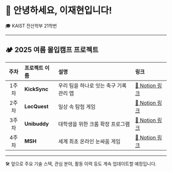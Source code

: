 # 👋 안녕하세요, 이재현입니다!

🎓 KAIST 전산학부 21학번

---

## 🏕️ 2025 여름 몰입캠프 프로젝트

| 주차 | 프로젝트 이름 | 설명 | 링크 |
|:----:|:--------------|:------|:-----|
| 1주차 | **KickSync** | 우리 팀을 하나로 잇는 축구 기록 관리 앱 | [🔗 Notion 링크](https://www.notion.so/madcamp/KickSync-22a5a1b8355780089281d6f7ccf5f535?source=copy_link) |
| 2주차 | **LocQuest** | 일상 속 탐험 게임 | [🔗 Notion 링크](https://www.notion.so/madcamp/LocQuest-22c5a1b8355780e8ba50da1196023333?source=copy_link) |
| 3주차 | **Unibuddy** | 대학생을 위한 크롬 확장 프로그램 | [🔗 Notion 링크](https://www.notion.so/madcamp/Unibuddy-2335a1b83557807ca9f7d1afc57cf92c?source=copy_link) |
| 4주차 | **MSH** | 세계 최초 온라인 눈싸움 게임 | [🔗 Notion 링크](https://www.notion.so/madcamp/23a5a1b8355780e4b531e7115c196ed5?source=copy_link) |

---

🛠️ 앞으로 주요 기술 스택, 관심 분야, 활동 이력 등도 계속 업데이트할 예정입니다.



<!--
**eroomer/eroomer** is a ✨ _special_ ✨ repository because its `README.md` (this file) appears on your GitHub profile.

Here are some ideas to get you started:

- 🔭 I’m currently working on ...
- 🌱 I’m currently learning ...
- 👯 I’m looking to collaborate on ...
- 🤔 I’m looking for help with ...
- 💬 Ask me about ...
- 📫 How to reach me: ...
- 😄 Pronouns: ...
- ⚡ Fun fact: ...
-->
